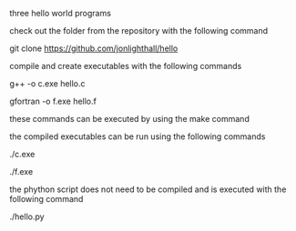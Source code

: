 three hello world programs

check out the folder from the repository with the following command

  git clone https://github.com/jonlighthall/hello

compile and create executables with the following commands

  g++ -o c.exe hello.c

  gfortran -o f.exe hello.f

these commands can be executed by using the make command

the compiled executables can be run using the following commands
  
  ./c.exe
  
  ./f.exe

the phython script does not need to be compiled and is executed with the following command
  
  ./hello.py
